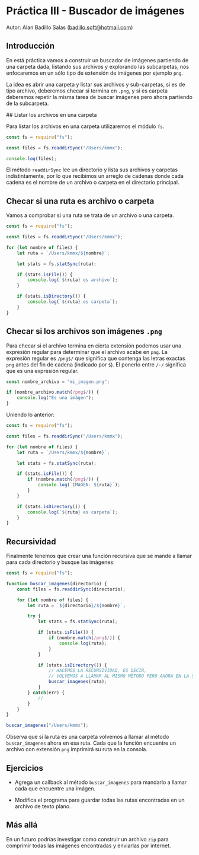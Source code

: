 # Práctica III - Buscador de imágenes

Autor: Alan Badillo Salas (badillo.soft@hotmail.com)

## Introducción

En está práctica vamos a construir un buscador de imágenes partiendo de una carpeta dada, listando sus archivos y explorando las subcarpetas, nos enfocaremos en un sólo tipo de extensión de imágenes por ejemplo `png`.

La idea es abrir una carpeta y listar sus archivos y sub-carpetas, si es de tipo archivo, deberemos checar si termina en `.png`, y si es carpeta deberemos repetir la misma tarea de buscar imágenes pero ahora partiendo de la subcarpeta.

## Listar los archivos en una carpeta

Para listar los archivos en una carpeta utilizaremos el módulo `fs`.

~~~js
const fs = require("fs");

const files = fs.readdirSync("/Users/kmmx");

console.log(files);
~~~

El método `readdirSync` lee un directorio y lista sus archivos y carpetas indistintamente, por lo que recibimos un arreglo de cadenas donde cada cadena es el nombre de un archivo o carpeta en el directorio principal.

## Checar si una ruta es archivo o carpeta

Vamos a comprobar si una ruta se trata de un archivo o una carpeta.

~~~js
const fs = require("fs");

const files = fs.readdirSync("/Users/kmmx");

for (let nombre of files) {
    let ruta = `/Users/kmmx/${nombre}`;

    let stats = fs.statSync(ruta);

    if (stats.isFile()) {
        console.log(`${ruta} es archivo`);
    }

    if (stats.isDirectory()) {
        console.log(`${ruta} es carpeta`);
    }
}
~~~

## Checar si los archivos son imágenes `.png`

Para checar si el archivo termina en cierta extensión podemos usar una expresión regular para determinar que el archivo acabe en `png`. La expresión regular es `/png$/` que significa que contenga las letras exactas `png` antes del fin de cadena (indicado por `$`). El ponerlo entre `/·/` significa que es una expresión regular.

~~~js
const nombre_archivo = "mi_imagen.png";

if (nombre_archivo.match(/png$/)) {
    console.log("Es una imágen");
}
~~~

Uniendo lo anterior:

~~~js
const fs = require("fs");

const files = fs.readdirSync("/Users/kmmx");

for (let nombre of files) {
    let ruta = `/Users/kmmx/${nombre}`;

    let stats = fs.statSync(ruta);

    if (stats.isFile()) {
        if (nombre.match(/png$/)) {
            console.log(`IMAGEN: ${ruta}`);
        }
    }

    if (stats.isDirectory()) {
        console.log(`${ruta} es carpeta`);
    }
}
~~~

## Recursividad

Finalmente tenemos que crear una función recursiva que se mande a llamar para cada directorio y busque las imágenes:

~~~js
const fs = require("fs");

function buscar_imagenes(directorio) {
    const files = fs.readdirSync(directorio);

    for (let nombre of files) {
        let ruta = `${directorio}/${nombre}`;

        try {
            let stats = fs.statSync(ruta);

            if (stats.isFile()) {
                if (nombre.match(/png$/)) {
                    console.log(ruta);
                }
            }

            if (stats.isDirectory()) {
                // HACEMOS LA RECURSIVIDAD, ES DECIR,
                // VOLVEMOS A LLAMAR AL MISMO MÉTODO PERO AHORA EN LA SUBCARPETA
                buscar_imagenes(ruta);
            }
        } catch(err) {
            //
        }
    }
}

buscar_imagenes("/Users/kmmx");
~~~

Observa que si la ruta es una carpeta volvemos a llamar al método `buscar_imagenes` ahora en esa ruta. Cada que la función encuentre un archivo con extensión `png` imprimirá su ruta en la consola.

## Ejercicios

* Agrega un callback al método `buscar_imagenes` para mandarlo a llamar cada que encuentre una imágen.

* Modifica el programa para guardar todas las rutas encontradas en un archivo de texto plano.

## Más allá

En un futuro podrías investigar como construir un archivo `zip` para comprimir todas las imágenes encontradas y enviarlas por internet.